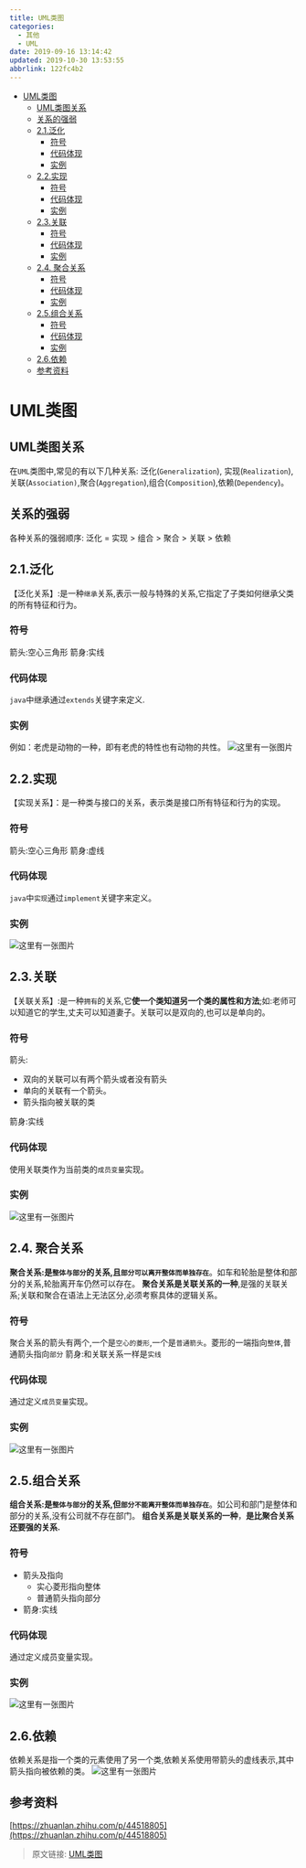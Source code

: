 ```yaml
---
title: UML类图
categories: 
  - 其他
  - UML
date: 2019-09-16 13:14:42
updated: 2019-10-30 13:53:55
abbrlink: 122fc4b2
---
```

- [UML类图](/blog/html/122fc4b2/#UML类图)
    - [UML类图关系](/blog/html/122fc4b2/#UML类图关系)
    - [关系的强弱](/blog/html/122fc4b2/#关系的强弱)
    - [2.1.泛化](/blog/html/122fc4b2/#2-1-泛化)
        - [符号](/blog/html/122fc4b2/#符号)
        - [代码体现](/blog/html/122fc4b2/#代码体现)
        - [实例](/blog/html/122fc4b2/#实例)
    - [2.2.实现](/blog/html/122fc4b2/#2-2-实现)
        - [符号](/blog/html/122fc4b2/#符号)
        - [代码体现](/blog/html/122fc4b2/#代码体现)
        - [实例](/blog/html/122fc4b2/#实例)
    - [2.3.关联](/blog/html/122fc4b2/#2-3-关联)
        - [符号](/blog/html/122fc4b2/#符号)
        - [代码体现](/blog/html/122fc4b2/#代码体现)
        - [实例](/blog/html/122fc4b2/#实例)
    - [2.4. 聚合关系](/blog/html/122fc4b2/#2-4-聚合关系)
        - [符号](/blog/html/122fc4b2/#符号)
        - [代码体现](/blog/html/122fc4b2/#代码体现)
        - [实例](/blog/html/122fc4b2/#实例)
    - [2.5.组合关系](/blog/html/122fc4b2/#2-5-组合关系)
        - [符号](/blog/html/122fc4b2/#符号)
        - [代码体现](/blog/html/122fc4b2/#代码体现)
        - [实例](/blog/html/122fc4b2/#实例)
    - [2.6.依赖](/blog/html/122fc4b2/#2-6-依赖)
    - [参考资料](/blog/html/122fc4b2/#参考资料)

<!--more-->
<script src="https://cdn.bootcss.com/jquery/3.4.0/jquery.slim.min.js"></script>
<script>$(document).ready(function () {$(".post-body > ul:nth-child(1)").hide();});</script>

<!--end-->
# UML类图 #
## UML类图关系 ##
在`UML`类图中,常见的有以下几种关系: 泛化(`Generalization`), 实现(`Realization`),关联(`Association)`,聚合(`Aggregation`),组合(`Composition`),依赖(`Dependency`)。
## 关系的强弱 ##
各种关系的强弱顺序: 泛化 = 实现 > 组合 > 聚合 > 关联 > 依赖
## 2.1.泛化 ##
【泛化关系】:是一种`继承`关系,表示一般与特殊的关系,它指定了子类如何继承父类的所有特征和行为。
### 符号 ###
箭头:空心三角形
箭身:实线
### 代码体现 ###
`java`中继承通过`extends`关键字来定义.
### 实例 ###
例如：老虎是动物的一种，即有老虎的特性也有动物的共性。
![这里有一张图片](https://image-1257720033.cos.ap-shanghai.myqcloud.com/blog/Others/%E6%96%B0%E5%BB%BA%E6%96%87%E4%BB%B6%E5%A4%B9/UML/1.png)
## 2.2.实现 ##
【实现关系】：是一种类与接口的关系，表示类是接口所有特征和行为的实现。
### 符号 ###
箭头:空心三角形
箭身:虚线
### 代码体现 ###
`java`中`实现`通过`implement`关键字来定义。
### 实例 ###
![这里有一张图片](https://image-1257720033.cos.ap-shanghai.myqcloud.com/blog/Others/%E6%96%B0%E5%BB%BA%E6%96%87%E4%BB%B6%E5%A4%B9/UML/2.png)
## 2.3.关联 ##
【关联关系】:是一种`拥有`的关系,它**使一个类知道另一个类的属性和方法**;如:老师可以知道它的学生,丈夫可以知道妻子。关联可以是双向的,也可以是单向的。
### 符号 ###
箭头:
- 双向的关联可以有两个箭头或者没有箭头
- 单向的关联有一个箭头。
- 箭头指向被关联的类

箭身:实线

### 代码体现 ###
使用关联类作为当前类的`成员变量`实现。
### 实例 ###
![这里有一张图片](https://image-1257720033.cos.ap-shanghai.myqcloud.com/blog/Others/%E6%96%B0%E5%BB%BA%E6%96%87%E4%BB%B6%E5%A4%B9/UML/3.png)
## 2.4. 聚合关系 ##
**聚合关系:是`整体与部分`的关系,且`部分可以离开整体而单独存在`**。如车和轮胎是整体和部分的关系,轮胎离开车仍然可以存在。
**聚合关系是关联关系的一种**,是强的关联关系;关联和聚合在语法上无法区分,必须考察具体的逻辑关系。
### 符号 ###
聚合关系的箭头有两个,一个是`空心的菱形`,一个是`普通箭头`。菱形的一端指向`整体`,普通箭头指向`部分`
箭身:和关联关系一样是`实线`
### 代码体现 ###
通过定义`成员变量`实现。
### 实例 ###
![这里有一张图片](https://image-1257720033.cos.ap-shanghai.myqcloud.com/blog/Others/%E6%96%B0%E5%BB%BA%E6%96%87%E4%BB%B6%E5%A4%B9/UML/4.png)
## 2.5.组合关系 ##
**组合关系:是`整体与部分`的关系,但`部分不能离开整体而单独存在`**。如公司和部门是整体和部分的关系,没有公司就不存在部门。
**组合关系是关联关系的一种**，**是比聚合关系还要强的关系.**
### 符号 ###
- 箭头及指向
    - 实心菱形指向整体
    - 普通箭头指向部分
- 箭身:实线

### 代码体现 ###
通过定义成员变量实现。
### 实例 ###
![这里有一张图片](https://image-1257720033.cos.ap-shanghai.myqcloud.com/blog/Others/%E6%96%B0%E5%BB%BA%E6%96%87%E4%BB%B6%E5%A4%B9/UML/5.png)
## 2.6.依赖 ##
依赖关系是指一个类的元素使用了另一个类,依赖关系使用带箭头的虚线表示,其中箭头指向被依赖的类。
![这里有一张图片](https://image-1257720033.cos.ap-shanghai.myqcloud.com/blog/Others/UML/1.png)

## 参考资料 ##
[https://zhuanlan.zhihu.com/p/44518805](https://zhuanlan.zhihu.com/p/44518805)

>原文链接: [UML类图](https://lanlan2017.github.io/blog/122fc4b2/)
